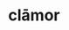 ---
title: clāmor
meaning: uproar, noise, ruckuss, hubbub
ch: [five, 7r]
pos: nounthird
genitive: clāmōris
abbgender: m.
abbgender2: masc.
gender: masculine
declension: third
laudio: ../assets/audio/clamor-laudio.mp3
six: y
---